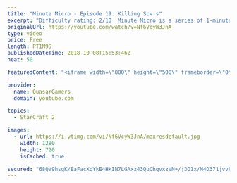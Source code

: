 ```yaml
---
title: "Minute Micro - Episode 19: Killing Scv's"
excerpt: "Difficulty rating: 2/10  Minute Micro is a series of 1-minute videos explaining how to perform common micro techniques. This episode is on killing scv's that are constructing a building.  twitch.tv/Quasarprintf"
originalUrl: https://youtube.com/watch?v=Nf6VcyW3JnA
type: video
price: Free
length: PT1M9S
publishedDateTime: 2018-10-08T15:53:46Z
heat: 50

featuredContent: "<iframe width=\"800\" height=\"500\" frameborder=\"0\" src=\"https://www.youtube.com/embed/Nf6VcyW3JnA\" allow=\"accelerometer; autoplay; encrypted-media; gyroscope; picture-in-picture\" allowfullscreen></iframe>"

provider:
  name: QuasarGamers
  domain: youtube.com

topics:
  - StarCraft 2

images:
  - url: https://i.ytimg.com/vi/Nf6VcyW3JnA/maxresdefault.jpg
    width: 1280
    height: 720
    isCached: true

secured: "68QV9hsgK/EaFacXqYkE4HkIN7LGAxz43QuChqvxzVN+/j3O1x/M4D371jvvP6Ks8m2kWm+XQXJU4EdCkkBX7tbJTriMAAwEKukz1ss+7mrClrQKmTXaQcjUoJGrZBYU720KtnTCQmrMsW3Dkh5yiYG1z6woXPVcU2DmBdokm2xO51R9L6cPEzJRRSpEdoOawHFGVwkrYL4KIlK/swZ563DwHGW6GooxXWyjTK8o81uAo/FQsC8i0xi0UHxJibxExP7XzFp46149CKE4Hh8JHU8h8GOfIbPzrvNvmnJTVXJqsC4M7hmbZuAyS/jeIgAJ9cvAFR365XneTbPuHP4qAqhHnhH6RM4SQKiYDs610iCSC42dsZX4vw6f5AIDbi0IWfsCPCCMCtegt2Xf+gX8R0CEP9jV9WWcojyY+DJEi5U=;TV5nLY/YPtLjKxNxSYRUgg=="
---
```


